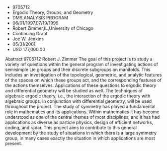 
* 9705712
* Ergodic Theory, Groups, and Geometry
* DMS,ANALYSIS PROGRAM
* 06/01/1997,07/19/1999
* Robert Zimmer,IL,University of Chicago
* Continuing Grant
* Joe W. Jenkins
* 05/31/2001
* USD 177,000.00

Abstract 9705712 Robert J. Zimmer The goal of this project is to study a
variety mf questions within the general program of investigating actions of
semisimple Lie groups and their discrete subgroups on manifolds. This includes
an investigation of the topological, geometric, and analytic features of the
spaces on which these groups act, and the corresponding features of the actions
themselves. Applications of these questions to ergodic theory and differential
geometry will be studied as well. The techniques of algebraic ergodic theory,
i.e., the interaction of the ergodic theory with algebraic groups, in
conjunction with differential geometry, will be used throughout the project. The
study of symmetry has played a fundamental role in mathematics and its
applications. Within mathematics it has become understood as one of the central
themes of most disciplines, and it has had applications as diverse as particle
physics, design of efficient networks, coding, and radar. This project aims to
contribute to this general development by the study of situations in which there
is a large symmetry group, in many cases exactly the situation in which
applications are most present.

